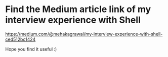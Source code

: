 # Find the Medium article link of my interview experience with Shell

https://medium.com/@mehakagrawal/my-interview-experience-with-shell-ced512bc1424

Hope you find it useful :)